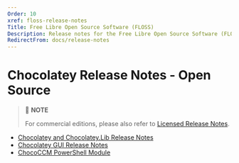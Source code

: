 ```yaml
---
Order: 10
xref: floss-release-notes
Title: Free Libre Open Source Software (FLOSS)
Description: Release notes for the Free Libre Open Source Software (FLOSS) Chocolatey components
RedirectFrom: docs/release-notes
---
```


# Chocolatey Release Notes - Open Source

> :memo: **NOTE**
>
> For commercial editions, please also refer to [Licensed Release Notes](xref:licensed-release-notes).

* [Chocolatey and Chocolatey.Lib Release Notes](xref:choco-release-notes)
* [Chocolatey GUI Release Notes](xref:chocolateygui-release-notes)
* [ChocoCCM PowerShell Module](xref:chococcm-release-notes)